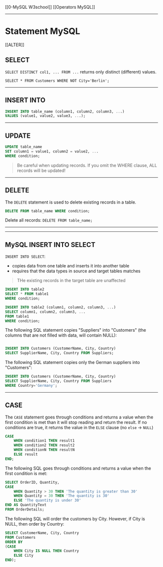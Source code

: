 [[0-MySQL W3school]]
[[Operators MySQL]]




---

# Statement MySQL
[[ALTER]]



## SELECT
`SELECT DISTINCT col1, ... FROM ...` returns  only distinct (different) values.


`SELECT * FROM Customers WHERE NOT City='Berlin';`


---

## INSERT INTO

```sql
INSERT INTO table_name (column1, column2, column3, ...)
VALUES (value1, value2, value3, ...);
```


---
## UPDATE
```sql
UPDATE table_name
SET column1 = value1, column2 = value2, ...
WHERE condition;
```
> Be careful when updating records. If you omit the WHERE clause, ALL records will be updated!


---

## DELETE

The `DELETE` statement is used to delete existing records in a table.
```sql
DELETE FROM table_name WHERE condition;
```

Delete all records:
`DELETE FROM table_name;`




---





---

## MySQL INSERT INTO SELECT
`INSERT INTO SELECT`:
- copies data from one table and inserts it into another table
- requires that the data types in source and target tables matches

>THe existing records in the target table are unaffected

```sql
INSERT INTO table2
SELECT * FROM table1
WHERE condition;
```

```sql
INSERT INTO table2 (column1, column2, column3, ...)
SELECT column1, column2, column3, ...
FROM table1
WHERE condition;
```


The following SQL statement copies "Suppliers" into "Customers" (the columns that are not filled with data, will contain NULL):
```sql

INSERT INTO Customers (CustomerName, City, Country)
SELECT SupplierName, City, Country FROM Suppliers;
```


The following SQL statement copies only the German suppliers into "Customers":

```sql
INSERT INTO Customers (CustomerName, City, Country)
SELECT SupplierName, City, Country FROM Suppliers
WHERE Country='Germany';
```



---
## CASE
The `CASE` statement goes through conditions and returns a value when the first condition is met
than it will stop reading and return  the result.
If no conditions are true, it returns the value in the `ELSE` clause
(no `else` -> `NULL`)

```sql
CASE
    WHEN condition1 THEN result1
    WHEN condition2 THEN result2
    WHEN conditionN THEN resultN
    ELSE result
END;
```

The following SQL goes through conditions and returns a value when the first condition is met:
```sql
SELECT OrderID, Quantity,
CASE
    WHEN Quantity > 30 THEN 'The quantity is greater than 30'
    WHEN Quantity = 30 THEN 'The quantity is 30'
    ELSE 'The quantity is under 30'
END AS QuantityText
FROM OrderDetails;
```


The following SQL will order the customers by City. However, if City is NULL, then order by Country:

```sql
SELECT CustomerName, City, Country
FROM Customers
ORDER BY
(CASE
    WHEN City IS NULL THEN Country
    ELSE City
END);
```


